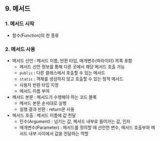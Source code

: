 ## 9. 메서드

### 1. 메서드 시작
- 함수(Function)의 한 종류

### 2. 메서드 사용
- 메서드 선언 : 메서드 이름, 반환 타입, 매개변수(파라미터) 목록 포함
  - 메서드 선언 정보를 통해 다른 곳에서 해당 메서드 호출 가능
  - `public` : 다른 클래스에서 호출할 수 있는 메서드
  - `static` : 객체를 생성하지 않고 호출할 수 있는 정적 메서드
  - 사용자 반환 타입 지정
  - 메서드 이름 부여
- 메서드 본문 : 메서드가 수행해야 하는 코드 블록
  - 메서드 본문 순서대로 실행
  - 실행 결과 반환 : return문 사용
- 메서드 호출 : 메서드 이름에 값 전달
  - 인수(Argument) : 넘기는 값, 메서드 내부로 들어가는 값, 인자
  - 매개변수(Parameter) : 메서드를 정의할 때 선언한 변수, 메서드 호출부와 메서드 내부 사이에서 값을 전달하는 역할

